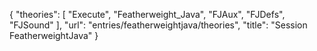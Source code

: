 {
    "theories": [
        "Execute",
        "Featherweight_Java",
        "FJAux",
        "FJDefs",
        "FJSound"
    ],
    "url": "entries/featherweightjava/theories",
    "title": "Session FeatherweightJava"
}